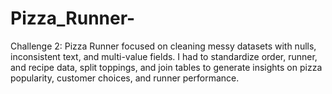 # Pizza_Runner-
Challenge 2: Pizza Runner focused on cleaning messy datasets with nulls, inconsistent text, and multi-value fields. I had to standardize order, runner, and recipe data, split toppings, and join tables to generate insights on pizza popularity, customer choices, and runner performance.

